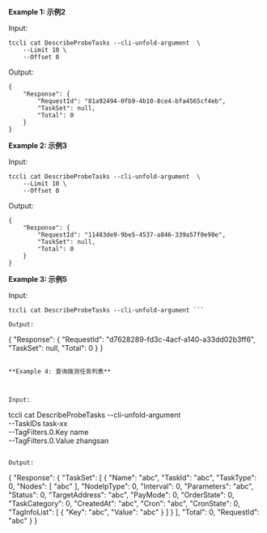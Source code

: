 **Example 1: 示例2**



Input: 

```
tccli cat DescribeProbeTasks --cli-unfold-argument  \
    --Limit 10 \
    --Offset 0
```

Output: 
```
{
    "Response": {
        "RequestId": "81a92494-0fb9-4b10-8ce4-bfa4565cf4eb",
        "TaskSet": null,
        "Total": 0
    }
}
```

**Example 2: 示例3**



Input: 

```
tccli cat DescribeProbeTasks --cli-unfold-argument  \
    --Limit 10 \
    --Offset 0
```

Output: 
```
{
    "Response": {
        "RequestId": "11483de9-9be5-4537-a846-339a57f0e90e",
        "TaskSet": null,
        "Total": 0
    }
}
```

**Example 3: 示例5**



Input: 

```
tccli cat DescribeProbeTasks --cli-unfold-argument ```

Output: 
```
{
    "Response": {
        "RequestId": "d7628289-fd3c-4acf-a140-a33dd02b3ff6",
        "TaskSet": null,
        "Total": 0
    }
}
```

**Example 4: 查询拨测任务列表**



Input: 

```
tccli cat DescribeProbeTasks --cli-unfold-argument  \
    --TaskIDs task-xx \
    --TagFilters.0.Key name \
    --TagFilters.0.Value zhangsan
```

Output: 
```
{
    "Response": {
        "TaskSet": [
            {
                "Name": "abc",
                "TaskId": "abc",
                "TaskType": 0,
                "Nodes": [
                    "abc"
                ],
                "NodeIpType": 0,
                "Interval": 0,
                "Parameters": "abc",
                "Status": 0,
                "TargetAddress": "abc",
                "PayMode": 0,
                "OrderState": 0,
                "TaskCategory": 0,
                "CreatedAt": "abc",
                "Cron": "abc",
                "CronState": 0,
                "TagInfoList": [
                    {
                        "Key": "abc",
                        "Value": "abc"
                    }
                ]
            }
        ],
        "Total": 0,
        "RequestId": "abc"
    }
}
```

